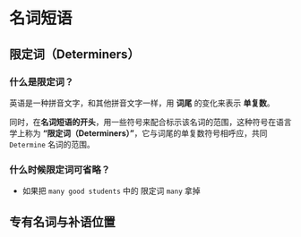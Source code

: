 # 名词短语

## 限定词（Determiners）

### 什么是限定词？

英语是一种拼音文字，和其他拼音文字一样，用 **词尾** 的变化来表示 **单复数**。

同时，在**名词短语的开头**，用一些符号来配合标示该名词的范围，这种符号在语言学上称为 **“限定词（Determiners）”**，它与词尾的单复数符号相呼应，共同 `Determine` 名词的范围。



### 什么时候限定词可省略？

- 如果把 `many good students` 中的 限定词  `many` 拿掉

##  专有名词与补语位置



